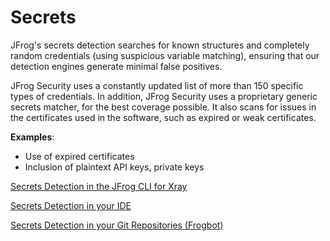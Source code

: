 # Secrets

JFrog's secrets detection searches for known structures and completely random credentials (using suspicious variable matching), ensuring that our detection engines generate minimal false positives.

JFrog Security uses a constantly updated list of more than 150 specific types of credentials. In addition, JFrog Security uses a proprietary generic secrets matcher, for the best coverage possible. It also scans for issues in the certificates used in the software, such as expired or weak certificates.

**Examples**:

* Use of expired certificates
* Inclusion of plaintext API keys, private keys

[Secrets Detection in the JFrog CLI for Xray](../../jfrog-applications-1/jfrog-cli/cli-for-jfrog-security/)

[Secrets Detection in your IDE](../../jfrog-applications-1/ide/)

[Secrets Detection in your Git Repositories ](../../jfrog-applications-1/frogbot/)[(Frogbot)](../../jfrog-applications-1/frogbot/)
